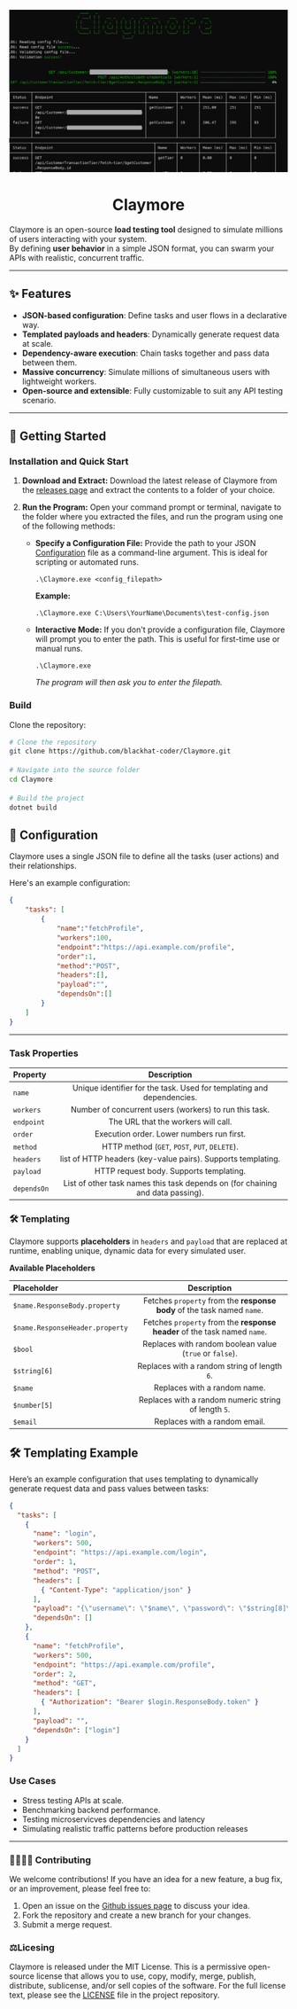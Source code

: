 ![Screenshot](/Screenshot.png)

<center><h1>Claymore</h1></center>

Claymore is an open-source **load testing tool** designed to simulate millions of users interacting with your system.  
By defining **user behavior** in a simple JSON format, you can swarm your APIs with realistic, concurrent traffic.

---

## ✨ Features

- **JSON-based configuration**: Define tasks and user flows in a declarative way.
- **Templated payloads and headers**: Dynamically generate request data at scale.
- **Dependency-aware execution**: Chain tasks together and pass data between them.
- **Massive concurrency**: Simulate millions of simultaneous users with lightweight workers.
- **Open-source and extensible**: Fully customizable to suit any API testing scenario.

---

## 🚀 Getting Started

### Installation and Quick Start

1.  **Download and Extract:**
    Download the latest release of Claymore from the [releases page](https://github.com/blackhat-coder/Claymore/releases) and extract the contents to a folder of your choice.

2.  **Run the Program:**
    Open your command prompt or terminal, navigate to the folder where you extracted the files, and run the program using one of the following methods:

    * **Specify a Configuration File:**
        Provide the path to your JSON [Configuration](#-configuration) file as a command-line argument. This is ideal for scripting or automated runs.
        ```
        .\Claymore.exe <config_filepath>
        ```
        **Example:**
        ```
        .\Claymore.exe C:\Users\YourName\Documents\test-config.json
        ```

    * **Interactive Mode:**
        If you don't provide a configuration file, Claymore will prompt you to enter the path. This is useful for first-time use or manual runs.
        ```
        .\Claymore.exe
        ```
        *The program will then ask you to enter the filepath.*


### Build
Clone the repository:

```bash
# Clone the repository
git clone https://github.com/blackhat-coder/Claymore.git

# Navigate into the source folder
cd Claymore

# Build the project
dotnet build
```


## 🔧 Configuration

Claymore uses a single JSON file to define all the tasks (user actions) and their relationships.

Here's an example configuration:

```json
{
    "tasks": [
        {
            "name":"fetchProfile",
            "workers":100,
            "endpoint":"https://api.example.com/profile",
            "order":1,
            "method":"POST",
            "headers":[],
            "payload":"",
            "dependsOn":[]
        }
    ]
}
```

---

### Task Properties

| Property      | Description |
| :---        |    :----:   |
| `name`      | Unique identifier for the task. Used for templating and dependencies.       |
| `workers`  | Number of concurrent users (workers) to run this task.        |
|`endpoint`| The URL that the workers will call.
| `order` | Execution order. Lower numbers run first.
| `method` | HTTP method (`GET`, `POST`, `PUT`, `DELETE`).
| `headers` | list of HTTP headers (key-value pairs). Supports templating.
| `payload` | HTTP request body. Supports templating.
| `dependsOn` | List of other task names this task depends on (for chaining and data passing).


### 🛠️ Templating

Claymore supports **placeholders** in `headers` and `payload` that are replaced at runtime, enabling unique, dynamic data for every simulated user.

**Available Placeholders**

| Placeholder      | Description |
| :---        |    :----:   |
| `$name.ResponseBody.property`      | Fetches `property` from the **response body** of the task named `name`.
| `$name.ResponseHeader.property` | Fetches `property` from the **response header** of the task named `name`.
| `$bool` | Replaces with random boolean value (`true` or `false`).
| `$string[6]` | Replaces with a random string of length `6`.
| `$name` | Replaces with a random name.
| `$number[5]` | Replaces with a random numeric string of length `5`.
| `$email` | Replaces with a random email.

## 🛠️ Templating Example

Here’s an example configuration that uses templating to dynamically generate request data and pass values between tasks:

```json
{
  "tasks": [
    {
      "name": "login",
      "workers": 500,
      "endpoint": "https://api.example.com/login",
      "order": 1,
      "method": "POST",
      "headers": [
        { "Content-Type": "application/json" }
      ],
      "payload": "{\"username\": \"$name\", \"password\": \"$string[8]\"}",
      "dependsOn": []
    },
    {
      "name": "fetchProfile",
      "workers": 500,
      "endpoint": "https://api.example.com/profile",
      "order": 2,
      "method": "GET",
      "headers": [
        { "Authorization": "Bearer $login.ResponseBody.token" }
      ],
      "payload": "",
      "dependsOn": ["login"]
    }
  ]
}
```

### Use Cases
- Stress testing APIs at scale.
- Benchmarking backend performance.
- Testing microservicves dependencies and latency
- Simulating realistic traffic patterns before production releases

---

### 🫱🏽‍🫲🏾 Contributing
We welcome contributions! If you have an idea for a new feature, a bug fix, or an improvement, please feel free to:

1. Open an issue on the [Github issues page](https://github.com/blackhat-coder/Claymore/issues) to discuss your idea.
2. Fork the repository and create a new branch for your changes.
3. Submit a merge request.

### ⚖️Licesing

Claymore is released under the MIT License. This is a permissive open-source license that allows you to use, copy, modify, merge, publish, distribute, sublicense, and/or sell copies of the software. For the full license text, please see the [LICENSE](https://github.com/blackhat-coder/Claymore/blob/master/LICENSE) file in the project repository.

